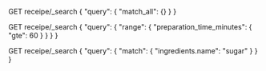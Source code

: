 GET receipe/_search
{
  "query": {
    "match_all": {}
  }
}

GET receipe/_search
{
  "query": {
    "range": {
      "preparation_time_minutes": {
        "gte": 60
      }
    }
  }
}

GET receipe/_search
{
  "query": {
    "match": {
      "ingredients.name": "sugar"
    }
  }
}


